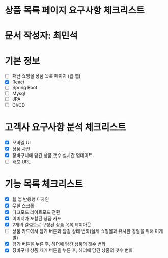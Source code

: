 # 상품 목록 페이지 요구사항 체크리스트

# 문서 작성자: 최민석

# 기본 정보

- [ ] 패션 쇼핑몰 상품 목록 페이지 (웹 앱)
- [x] React
- [ ] Spring Boot
- [ ] Mysql
- [ ] JPA
- [ ] CI/CD

# 고객사 요구사항 분석 체크리스트

- [x] 모바일 UI
- [x] 상품 사진
- [x] 장바구니에 담긴 상품 갯수 실시간 업데이트
- [ ] 배포 URL

# 기능 목록 체크리스트

- [x] 웹 앱 반응형 디자인
- [x] 무한 스크롤
- [x] 다크모드 라이트모드 전환
- [x] 이미지가 포함된 상품 카드
- [x] 2개의 컬럼으로 구성된 상품 목록 레이아웃
- [ ] 상품 카드에서 담기 버튼과 담김 상태 변화(실제 쇼핑몰과 유사한 경험을 위해 미개발)
- [x] 담기 버튼을 누른 후, 헤더에 담긴 상품의 갯수 변화
- [x] 장바구니 상품 제거 버튼을 누른 후, 헤더에 담긴 상품의 갯수 변화
